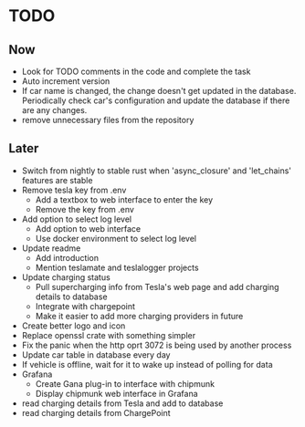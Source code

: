 # TODO

## Now

- Look for TODO comments in the code and complete the task
- Auto increment version
- If car name is changed, the change doesn't get updated in the database. Periodically check car's configuration and update the database if there are any changes.
- remove unnecessary files from the repository

## Later

- Switch from nightly to stable rust when 'async_closure' and 'let_chains' features are stable
- Remove tesla key from .env
    - Add a textbox to web interface to enter the key
    - Remove the key from .env
- Add option to select log level
    - Add option to web interface
    - Use docker environment to select log level
- Update readme
    - Add introduction
    - Mention teslamate and teslalogger projects
- Update charging status
    - Pull supercharging info from Tesla's web page and add charging details to database
    - Integrate with chargepoint
    - Make it easier to add more charging providers in future
- Create better logo and icon
- Replace openssl crate with something simpler
- Fix the panic when the http oprt 3072 is being used by another process
- Update car table in database every day
- If vehicle is offline, wait for it to wake up instead of polling for data
- Grafana
    - Create Gana plug-in to interface with chipmunk
    - Display chipmunk web interface in Grafana
- read charging details from Tesla and add to database 
- read charging details from ChargePoint 